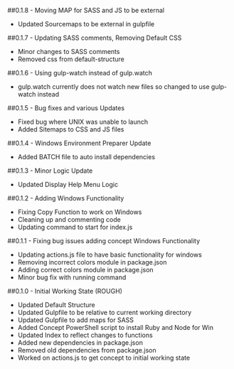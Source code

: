 ##0.1.8 - Moving MAP for SASS and JS to be external
* Updated Sourcemaps to be external in gulpfile

##0.1.7 - Updating SASS comments, Removing Default CSS
* Minor changes to SASS comments
* Removed css from default-structure

##0.1.6 - Using gulp-watch instead of gulp.watch
* gulp.watch currently does not watch new files so changed to use gulp-watch instead

##0.1.5 - Bug fixes and various Updates
* Fixed bug where UNIX was unable to launch
* Added Sitemaps to CSS and JS files


##0.1.4 - Windows Environment Preparer Update
* Added BATCH file to auto install dependencies

##0.1.3 - Minor Logic Update
* Updated Display Help Menu Logic

##0.1.2 - Adding Windows Functionality
* Fixing Copy Function to work on Windows
* Cleaning up and commenting code
* Updating command to start for index.js

##0.1.1 - Fixing bug issues adding concept Windows Functionality
* Updating actions.js file to have basic functionality for windows
* Removing incorrect colors module in package.json
* Adding correct colors module in package.json
* Minor bug fix with running command

##0.1.0 - Initial Working State (ROUGH)
* Updated Default Structure
* Updated Gulpfile to be relative to current working directory
* Updated Gulpfile to add maps for SASS
* Added Concept PowerShell script to install Ruby and Node for Win
* Updated Index to reflect changes to functions
* Added new dependencies in package.json
* Removed old dependencies from package.json
* Worked on actions.js to get concept to initial working state
